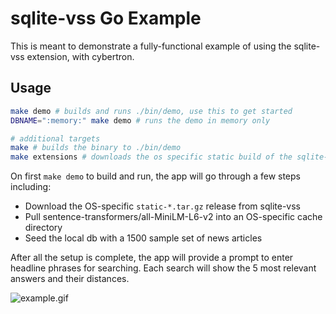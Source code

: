 # sqlite-vss Go Example

This is meant to demonstrate a fully-functional example of using the sqlite-vss extension, with cybertron.

## Usage

```bash
make demo # builds and runs ./bin/demo, use this to get started
DBNAME=":memory:" make demo # runs the demo in memory only

# additional targets
make # builds the binary to ./bin/demo
make extensions # downloads the os specific static build of the sqlite-vss extension. This is a dep for build.
```

On first `make demo` to build and run, the app will go through a few steps including:

- Download the OS-specific `static-*.tar.gz` release from sqlite-vss
- Pull sentence-transformers/all-MiniLM-L6-v2 into an OS-specific cache directory
- Seed the local db with a 1500 sample set of news articles

After all the setup is complete, the app will provide a prompt to enter headline phrases for searching. Each search will
show the 5 most relevant answers and their distances.

![example.gif](example.gif)
